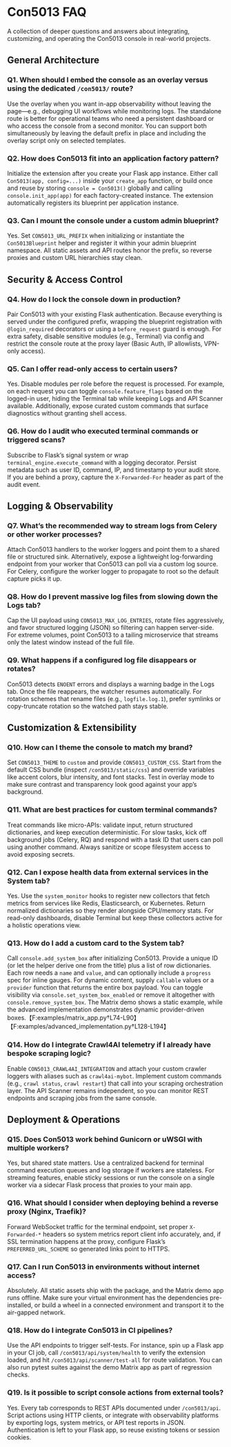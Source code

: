 # Con5013 FAQ

A collection of deeper questions and answers about integrating, customizing, and operating the Con5013 console in real-world projects.

## General Architecture

### Q1. When should I embed the console as an overlay versus using the dedicated `/con5013/` route?
Use the overlay when you want in-app observability without leaving the page—e.g., debugging UI workflows while monitoring logs. The standalone route is better for operational teams who need a persistent dashboard or who access the console from a second monitor. You can support both simultaneously by leaving the default prefix in place and including the overlay script only on selected templates.

### Q2. How does Con5013 fit into an application factory pattern?
Initialize the extension after you create your Flask app instance. Either call `Con5013(app, config=...)` inside your `create_app` function, or build once and reuse by storing `console = Con5013()` globally and calling `console.init_app(app)` for each factory-created instance. The extension automatically registers its blueprint per application instance.

### Q3. Can I mount the console under a custom admin blueprint?
Yes. Set `CON5013_URL_PREFIX` when initializing or instantiate the `Con5013Blueprint` helper and register it within your admin blueprint namespace. All static assets and API routes honor the prefix, so reverse proxies and custom URL hierarchies stay clean.

## Security & Access Control

### Q4. How do I lock the console down in production?
Pair Con5013 with your existing Flask authentication. Because everything is served under the configured prefix, wrapping the blueprint registration with `@login_required` decorators or using a `before_request` guard is enough. For extra safety, disable sensitive modules (e.g., Terminal) via config and restrict the console route at the proxy layer (Basic Auth, IP allowlists, VPN-only access).

### Q5. Can I offer read-only access to certain users?
Yes. Disable modules per role before the request is processed. For example, on each request you can toggle `console.feature_flags` based on the logged-in user, hiding the Terminal tab while keeping Logs and API Scanner available. Additionally, expose curated custom commands that surface diagnostics without granting shell access.

### Q6. How do I audit who executed terminal commands or triggered scans?
Subscribe to Flask’s signal system or wrap `terminal_engine.execute_command` with a logging decorator. Persist metadata such as user ID, command, IP, and timestamp to your audit store. If you are behind a proxy, capture the `X-Forwarded-For` header as part of the audit event.

## Logging & Observability

### Q7. What’s the recommended way to stream logs from Celery or other worker processes?
Attach Con5013 handlers to the worker loggers and point them to a shared file or structured sink. Alternatively, expose a lightweight log-forwarding endpoint from your worker that Con5013 can poll via a custom log source. For Celery, configure the worker logger to propagate to root so the default capture picks it up.

### Q8. How do I prevent massive log files from slowing down the Logs tab?
Cap the UI payload using `CON5013_MAX_LOG_ENTRIES`, rotate files aggressively, and favor structured logging (JSON) so filtering can happen server-side. For extreme volumes, point Con5013 to a tailing microservice that streams only the latest window instead of the full file.

### Q9. What happens if a configured log file disappears or rotates?
Con5013 detects `ENOENT` errors and displays a warning badge in the Logs tab. Once the file reappears, the watcher resumes automatically. For rotation schemes that rename files (e.g., `logfile.log.1`), prefer symlinks or copy-truncate rotation so the watched path stays stable.

## Customization & Extensibility

### Q10. How can I theme the console to match my brand?
Set `CON5013_THEME` to `custom` and provide `CON5013_CUSTOM_CSS`. Start from the default CSS bundle (inspect `/con5013/static/css`) and override variables like accent colors, blur intensity, and font stacks. Test in overlay mode to make sure contrast and transparency look good against your app’s background.

### Q11. What are best practices for custom terminal commands?
Treat commands like micro-APIs: validate input, return structured dictionaries, and keep execution deterministic. For slow tasks, kick off background jobs (Celery, RQ) and respond with a task ID that users can poll using another command. Always sanitize or scope filesystem access to avoid exposing secrets.

### Q12. Can I expose health data from external services in the System tab?
Yes. Use the `system_monitor` hooks to register new collectors that fetch metrics from services like Redis, Elasticsearch, or Kubernetes. Return normalized dictionaries so they render alongside CPU/memory stats. For read-only dashboards, disable Terminal but keep these collectors active for a holistic operations view.

### Q13. How do I add a custom card to the System tab?
Call `console.add_system_box` after initializing Con5013. Provide a unique ID (or let the helper derive one from the title) plus a list of row dictionaries. Each row needs a `name` and `value`, and can optionally include a `progress` spec for inline gauges. For dynamic content, supply `callable` values or a `provider` function that returns the entire box payload. You can toggle visibility via `console.set_system_box_enabled` or remove it altogether with `console.remove_system_box`. The Matrix demo shows a static example, while the advanced implementation demonstrates dynamic provider-driven boxes.【F:examples/matrix_app.py†L74-L90】【F:examples/advanced_implementation.py†L128-L194】

### Q14. How do I integrate Crawl4AI telemetry if I already have bespoke scraping logic?
Enable `CON5013_CRAWL4AI_INTEGRATION` and attach your custom crawler loggers with aliases such as `crawl4ai-mybot`. Implement custom commands (e.g., `crawl status`, `crawl restart`) that call into your scraping orchestration layer. The API Scanner remains independent, so you can monitor REST endpoints and scraping jobs from the same console.

## Deployment & Operations

### Q15. Does Con5013 work behind Gunicorn or uWSGI with multiple workers?
Yes, but shared state matters. Use a centralized backend for terminal command execution queues and log storage if workers are stateless. For streaming features, enable sticky sessions or run the console on a single worker via a sidecar Flask process that proxies to your main app.

### Q16. What should I consider when deploying behind a reverse proxy (Nginx, Traefik)?
Forward WebSocket traffic for the terminal endpoint, set proper `X-Forwarded-*` headers so system metrics report client info accurately, and, if SSL termination happens at the proxy, configure Flask’s `PREFERRED_URL_SCHEME` so generated links point to HTTPS.

### Q17. Can I run Con5013 in environments without internet access?
Absolutely. All static assets ship with the package, and the Matrix demo app runs offline. Make sure your virtual environment has the dependencies pre-installed, or build a wheel in a connected environment and transport it to the air-gapped network.

### Q18. How do I integrate Con5013 in CI pipelines?
Use the API endpoints to trigger self-tests. For instance, spin up a Flask app in your CI job, call `/con5013/api/system/health` to verify the extension loaded, and hit `/con5013/api/scanner/test-all` for route validation. You can also run pytest suites against the demo Matrix app as part of regression checks.

### Q19. Is it possible to script console actions from external tools?
Yes. Every tab corresponds to REST APIs documented under `/con5013/api`. Script actions using HTTP clients, or integrate with observability platforms by exporting logs, system metrics, or API test reports in JSON. Authentication is left to your Flask app, so reuse existing tokens or session cookies.

